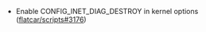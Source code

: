 - Enable CONFIG_INET_DIAG_DESTROY in kernel options ([flatcar/scripts#3176](https://github.com/flatcar/scripts/pull/3176))
